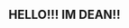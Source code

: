 ## HELLO!!! IM DEAN!!
<!--
**lumberdean/lumberdean** is a ✨ _special_ ✨ repository because its `README.md` (this file) appears on your GitHub profile.
![github-small](https://external-media.spacehey.net/media/s_DymF5ElowmrQ70ZIV4VvzvwsNS6uUfLciDwNIp3oIM=/https://i4.glitter-graphics.org/pub/1376/1376114x1bq9llb88.jpg)
❮img src="images/[https://external-media.spacehey.net/media/s_DymF5ElowmrQ70ZIV4VvzvwsNS6uUfLciDwNIp3oIM=/https://i4.glitter-graphics.org/pub/1376/1376114x1bq9llb88.jpg]" ❯
Here are some ideas to get you started:

- 🔭 I’m currently working on ...
- 🌱 I’m currently learning ...
- 👯 I’m looking to collaborate on ...
- 🤔 I’m looking for help with ...
- 💬 Ask me about ...
- 📫 How to reach me: ...
- 😄 Pronouns: ...
- ⚡ Fun fact: ...
-->
